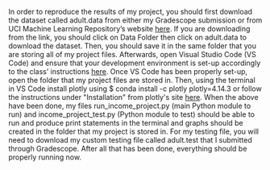 In order to reproduce the results of my project, you should first download
the dataset called adult.data from either my Gradescope submission or from UCI
Machine Learning Repository’s website [here](http://archive.ics.uci.edu/ml/datasets/Adult).
If you are downloading from the link, you should click on Data Folder then
click on adult.data to download the dataset. Then, you should save it in the
same folder that you are storing all of my project files. Afterwards, open
Visual Studio Code (VS Code) and ensure that your development environment is
set-up accordingly to the class’ instructions [here](https://courses.cs.washington.edu/courses/cse163/21wi/software.html).
Once VS Code has been properly set-up, open the folder that my project
files are stored in. Then, using the terminal in VS Code install plotly
using $ conda install -c plotly plotly=4.14.3 or follow the instructions under
"Installation" from plotly's site [here](https://plotly.com/python/getting-started/).
When the above have been done, my files run_income_project.py (main Python module to run)
and income_project_test.py (Python module to test) should be able to run and produce print statements in the terminal and graphs should be created in the folder that my project is
stored in. For my testing file, you will need to download my custom testing file called
adult.test that I submitted through Gradescope. After all that has been done, everything
should be properly running now. 